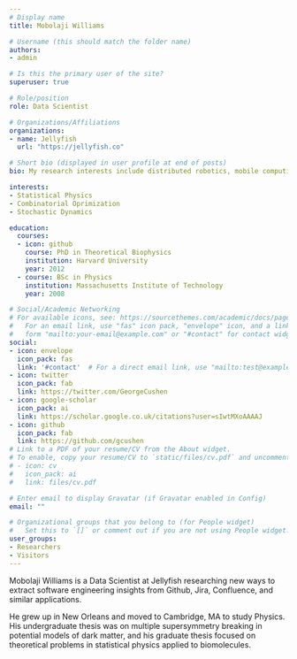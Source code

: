 ```yaml
---
# Display name
title: Mobolaji Williams

# Username (this should match the folder name)
authors:
- admin

# Is this the primary user of the site?
superuser: true

# Role/position
role: Data Scientist

# Organizations/Affiliations
organizations:
- name: Jellyfish
  url: "https://jellyfish.co"

# Short bio (displayed in user profile at end of posts)
bio: My research interests include distributed robotics, mobile computing and programmable matter.

interests:
- Statistical Physics
- Combinatorial Oprimization
- Stochastic Dynamics

education:
  courses:
  - icon: github
    course: PhD in Theoretical Biophysics
    institution: Harvard University
    year: 2012
  - course: BSc in Physics
    institution: Massachusetts Institute of Technology
    year: 2008

# Social/Academic Networking
# For available icons, see: https://sourcethemes.com/academic/docs/page-builder/#icons
#   For an email link, use "fas" icon pack, "envelope" icon, and a link in the
#   form "mailto:your-email@example.com" or "#contact" for contact widget.
social:
- icon: envelope
  icon_pack: fas
  link: '#contact'  # For a direct email link, use "mailto:test@example.org".
- icon: twitter
  icon_pack: fab
  link: https://twitter.com/GeorgeCushen
- icon: google-scholar
  icon_pack: ai
  link: https://scholar.google.co.uk/citations?user=sIwtMXoAAAAJ
- icon: github
  icon_pack: fab
  link: https://github.com/gcushen
# Link to a PDF of your resume/CV from the About widget.
# To enable, copy your resume/CV to `static/files/cv.pdf` and uncomment the lines below.
# - icon: cv
#   icon_pack: ai
#   link: files/cv.pdf

# Enter email to display Gravatar (if Gravatar enabled in Config)
email: ""

# Organizational groups that you belong to (for People widget)
#   Set this to `[]` or comment out if you are not using People widget.
user_groups:
- Researchers
- Visitors
---
```


Mobolaji Williams is a Data Scientist at Jellyfish researching new ways to extract software engineering insights from Github, Jira, Confluence, and similar applications. 

He grew up in New Orleans and moved to Cambridge, MA to study Physics. His undergraduate thesis was on multiple supersymmetry breaking in potential models of dark matter, and his graduate thesis focused on theoretical problems in statistical physics applied to biomolecules. 

